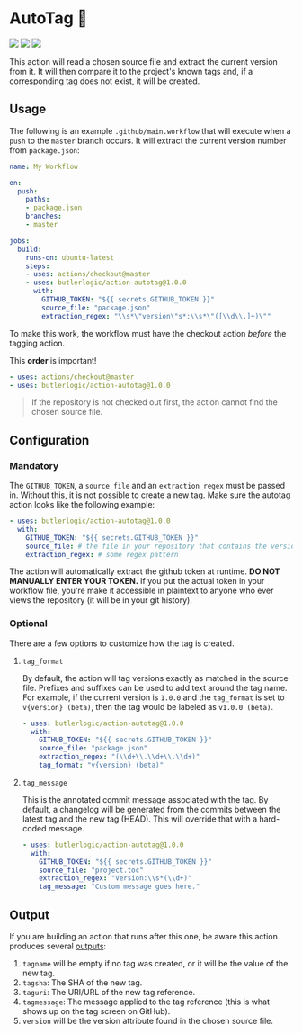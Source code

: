 # AutoTag :bookmark_tabs:
[![](https://img.shields.io/npm/v/action-autotag.svg)](https://www.npmjs.com/package/action-autotag) ![](https://david-dm.org/butlerlogic/action-autotag.svg) ![](https://img.shields.io/npm/l/action-autotag.svg)

This action will read a chosen source file and extract the current version from it. It will then compare it to the project's known tags and, if a corresponding tag does not exist, it will be created.


## Usage

The following is an example `.github/main.workflow` that will execute when a `push` to the `master` branch occurs. It will extract the current version number from `package.json`:

```yaml
name: My Workflow

on:
  push:
    paths:
    - package.json
    branches:
    - master

jobs:
  build:
    runs-on: ubuntu-latest
    steps:
    - uses: actions/checkout@master
    - uses: butlerlogic/action-autotag@1.0.0
      with:
        GITHUB_TOKEN: "${{ secrets.GITHUB_TOKEN }}"
        source_file: "package.json"
        extraction_regex: "\\s*\"version\"s*:\\s*\"([\\d\\.]+)\""
```

To make this work, the workflow must have the checkout action _before_ the tagging action.

This **order** is important!

```yaml
- uses: actions/checkout@master
- uses: butlerlogic/action-autotag@1.0.0
```

> If the repository is not checked out first, the action cannot find the chosen source file.

## Configuration
### Mandatory

The `GITHUB_TOKEN`, a `source_file` and an `extraction_regex` must be passed in. Without this, it is not possible to create a new tag. Make sure the autotag action looks like the following example:

```yaml
- uses: butlerlogic/action-autotag@1.0.0
  with:
    GITHUB_TOKEN: "${{ secrets.GITHUB_TOKEN }}"
    source_file: # the file in your repository that contains the version name
    extraction_regex: # some regex pattern
```

The action will automatically extract the github token at runtime. **DO NOT MANUALLY ENTER YOUR TOKEN.** If you put the actual token in your workflow file, you're make it accessible in plaintext to anyone who ever views the repository (it will be in your git history).

### Optional
There are a few options to customize how the tag is created.

1. `tag_format`

    By default, the action will tag versions exactly as matched in the source file. Prefixes and suffixes can be used to add text around the tag name. For example, if the current version is `1.0.0` and the `tag_format` is set to `v{version} (beta)`, then the tag would be labeled as `v1.0.0 (beta)`.

    ```yaml
    - uses: butlerlogic/action-autotag@1.0.0
      with:
        GITHUB_TOKEN: "${{ secrets.GITHUB_TOKEN }}"
        source_file: "package.json"
        extraction_regex: "(\\d+\\.\\d+\\.\\d+)"
        tag_format: "v{version} (beta)"
    ```

1. `tag_message`

    This is the annotated commit message associated with the tag. By default, a changelog will be generated from the commits between the latest tag and the new tag (HEAD). This will override that with a hard-coded message.

    ```yaml
    - uses: butlerlogic/action-autotag@1.0.0
      with:
        GITHUB_TOKEN: "${{ secrets.GITHUB_TOKEN }}"
        source_file: "project.toc"
        extraction_regex: "Version:\\s*(\\d+)"
        tag_message: "Custom message goes here."
    ```

## Output
If you are building an action that runs after this one, be aware this action produces several [outputs](https://help.github.com/en/articles/metadata-syntax-for-github-actions#outputs):

1. `tagname` will be empty if no tag was created, or it will be the value of the new tag.
1. `tagsha`: The SHA of the new tag.
1. `taguri`: The URI/URL of the new tag reference.
1. `tagmessage`: The message applied to the tag reference (this is what shows up on the tag screen on GitHub).
1. `version` will be the version attribute found in the chosen source file.
